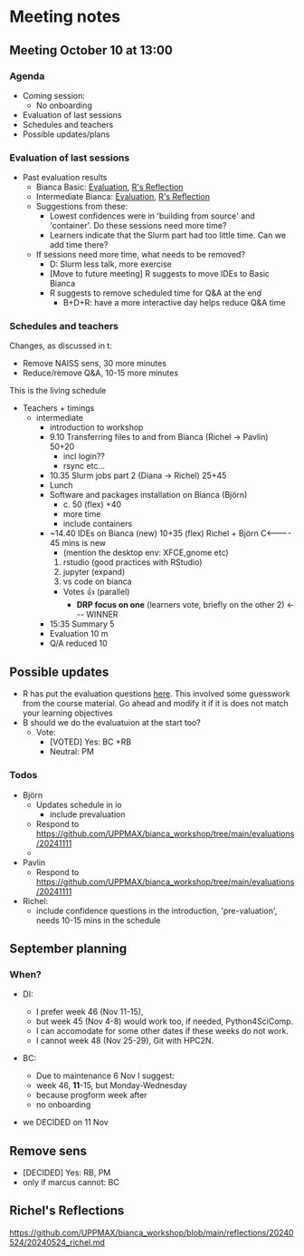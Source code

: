 # Meeting notes

## Meeting October 10 at 13:00

### Agenda

- Coming session:
  - No onboarding
- Evaluation of last sessions
- Schedules and teachers
- Possible updates/plans

### Evaluation of last sessions


- Past evaluation results
  - Bianca Basic: [Evaluation](https://github.com/UPPMAX/bianca_workshop/tree/main/evaluations/20240925), [R's Reflection](https://github.com/UPPMAX/bianca_workshop/blob/main/reflections/20240925/20240925_richel.md)
  - Intermediate Bianca: [Evaluation](https://github.com/UPPMAX/bianca_workshop/tree/main/evaluations/20240524), [R's Reflection](https://github.com/UPPMAX/bianca_workshop/blob/main/reflections/20240524/20240524_richel.md)
  - Suggestions from these:
    - Lowest confidences were in 'building from source' and 'container'.
      Do these sessions need more time?
    - Learners indicate that the Slurm part had too little time.
      Can we add time there?
  - If sessions need more time, what needs to be removed?
    - D: Slurm less talk, more exercise
    - [Move to future meeting] R suggests to move IDEs to Basic Bianca
    - R suggests to remove scheduled time for Q&A at the end
        - B+D+R: have a more interactive day helps reduce Q&A time

### Schedules and teachers

Changes, as discussed in t:
- Remove NAISS sens, 30 more minutes
- Reduce/remove Q&A, 10-15 more minutes


This is the living schedule 

- Teachers + timings
    - intermediate
        - introduction to workshop
        - 9.10 Transferring files to and from Bianca (Richel -> Pavlin) 50+20
            - incl login??
            - rsync etc...
        - 10.35 Slurm jobs part 2 (Diana -> Richel) 25+45
        - Lunch
        - Software and packages installation on Bianca (Björn)
            - c. 50 (flex) +40
            - more time
            - include containers
        - ~14.40 IDEs on Bianca (new) 10+35 (flex) Richel + Björn C<---- 45 mins is new
            - (mention the desktop env: XFCE,gnome etc)
            1. rstudio (good practices with RStudio)
            2. jupyter (expand)
            3. vs code on bianca
            - Votes :+1:
(parallel)
                - **DRP focus on one** (learners vote, briefly on the other 2) <--- WINNER
        - 15:35 Summary 5
        - Evaluation 10 m
        - Q/A reduced 10

## Possible updates

- R has put the evaluation questions [here](https://github.com/UPPMAX/bianca_workshop/tree/main/evaluations/20241111). This involved some guesswork from the course material. Go ahead and modify it if it is does not match your learning objectives
- B should we do the evaluatuion at the start too?
    - Vote: 
        - [VOTED] Yes: BC +RB
        - Neutral: PM

### Todos
- Björn
    - Updates schedule in io
        - include prevaluation
    - Respond to https://github.com/UPPMAX/bianca_workshop/tree/main/evaluations/20241111
    - 
- Pavlin
    - Respond to https://github.com/UPPMAX/bianca_workshop/tree/main/evaluations/20241111
- Richel:
    - include confidence questions in the introduction, 'pre-valuation', needs 10-15 mins in the schedule


## September planning
### When?
- DI: 
    - I prefer week 46 (Nov 11-15), 
    - but week 45 (Nov 4-8) would work too, if needed, Python4SciComp.
    -  I can accomodate for some other dates if these weeks do not work. 
    -  I cannot week 48 (Nov 25-29), Git with HPC2N. 

- BC:
    - Due to maintenance 6 Nov I suggest:
    - week 46, **11**-15, but Monday-Wednesday
    - because progform week after
    - no onboarding
- we DECIDED on 11 Nov

## Remove sens 
- [DECIDED] Yes: RB, PM
- only if marcus cannot: BC
    
    
    
## Richel's Reflections
https://github.com/UPPMAX/bianca_workshop/blob/main/reflections/20240524/20240524_richel.md
